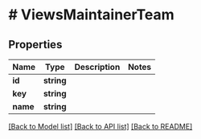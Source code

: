 # # ViewsMaintainerTeam

## Properties

Name | Type | Description | Notes
------------ | ------------- | ------------- | -------------
**id** | **string** |  |
**key** | **string** |  |
**name** | **string** |  |

[[Back to Model list]](../../README.md#models) [[Back to API list]](../../README.md#endpoints) [[Back to README]](../../README.md)
